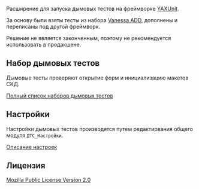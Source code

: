Расширение для запуска дымовых тестов на фреймворке [YAXUnit](https://github.com/bia-technologies/yaxunit).

За основу были взяты тесты из набора [Vanessa ADD](https://github.com/vanessa-opensource/add), дополнены и переписаны под другой фреймворк.

Решение не является законченным, поэтому не рекомендуется использовать в продакшене.

## Набор дымовых тестов
Дымовые тесты проверяют открытие форм и инициализацию макетов СКД.

[Полный список наборов дымовых тестов](./doc/test-suites.md)

## Настройки
Настройки дымовых тестов производятся путем редактирвания общего модуля `ДТС_Настройки`.

[Описание настроек](./doc/settings.md)

## Лицензия
[Mozilla Public License Version 2.0](./LICENSE)
